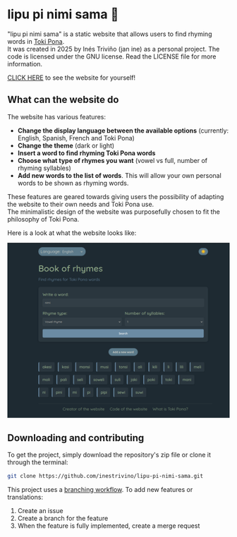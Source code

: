 # lipu pi nimi sama 📖

"lipu pi nimi sama" is a static website that allows users to find rhyming words in [Toki Pona](tokipona.org).
\
It was created in 2025 by Inés Triviño (jan ine) as a personal project.
The code is licensed under the GNU license. Read the LICENSE file for more information.

[CLICK HERE](https://inestrivino.github.io/lipu-pi-nimi-sama/) to see the website for yourself!

## What can the website do

The website has various features:

- **Change the display language between the available options** (currently: English, Spanish, French and Toki Pona)
- **Change the theme** (dark or light)
- **Insert a word to find rhyming Toki Pona words**
- **Choose what type of rhymes you want** (vowel vs full, number of rhyming syllables)
- **Add new words to the list of words**. This will allow your own personal words to be shown as rhyming words.

These features are geared towards giving users the possibility of adapting the website to their own needs and Toki Pona use.
\
The minimalistic design of the website was purposefully chosen to fit the philosophy of Toki Pona.

Here is a look at what the website looks like:

![sitelen pi lipu ni](img/sitelenlipu.png)

## Downloading and contributing

To get the project, simply download the repository's zip file or clone it through the terminal:

```bash
git clone https://github.com/inestrivino/lipu-pi-nimi-sama.git
```

This project uses a [branching workflow](https://git-scm.com/book/ms/v2/Git-Branching-Branching-Workflows). To add new features or translations:

1. Create an issue
2. Create a branch for the feature
3. When the feature is fully implemented, create a merge request
